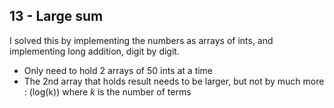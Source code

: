
## 13 - Large sum
I solved this by implementing the numbers as arrays of ints, and implementing long addition, digit by digit.
- Only need to hold 2 arrays of 50 ints at a time
- The 2nd array that holds result needs to be larger, but not by much more : (log(k)) where $k$ is the number of terms
